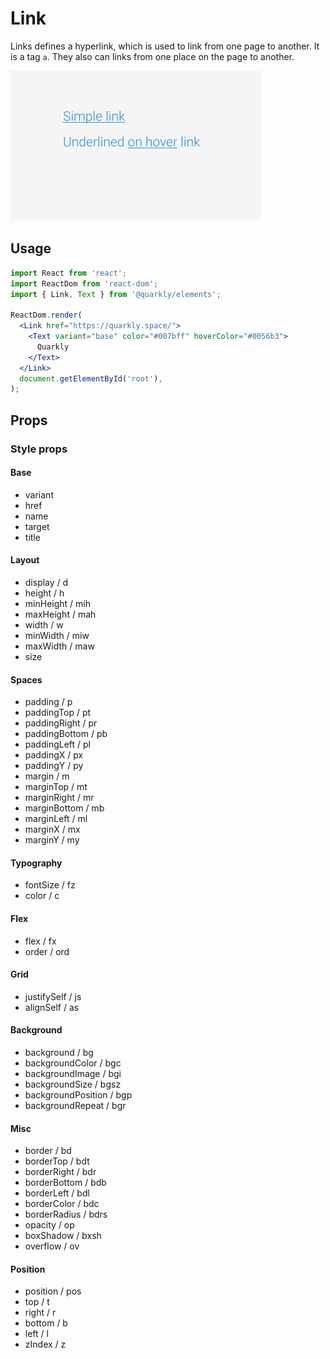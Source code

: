 # Link

Links defines a hyperlink, which is used to link from one page to another. It is a tag `a`. They also can links from one place on the page to another.

<img alt="link" src="src/link.png" width="400px">

## Usage

```jsx
import React from 'react';
import ReactDom from 'react-dom';
import { Link, Text } from '@quarkly/elements';

ReactDom.render(
  <Link href="https://quarkly.space/">
    <Text variant="base" color="#007bff" hoverColor="#0056b3">
      Quarkly
    </Text>
  </Link>
  document.getElementById('root'),
);
```

## Props

### Style props

#### Base

- variant
- href
- name
- target
- title

#### Layout

- display / d
- height / h
- minHeight / mih
- maxHeight / mah
- width / w
- minWidth / miw
- maxWidth / maw
- size

#### Spaces

- padding / p
- paddingTop / pt
- paddingRight / pr
- paddingBottom / pb
- paddingLeft / pl
- paddingX / px
- paddingY / py
- margin / m
- marginTop / mt
- marginRight / mr
- marginBottom / mb
- marginLeft / ml
- marginX / mx
- marginY / my

#### Typography

- fontSize / fz
- color / c

#### Flex

- flex / fx
- order / ord

#### Grid

- justifySelf / js
- alignSelf / as

#### Background

- background / bg
- backgroundColor / bgc
- backgroundImage / bgi
- backgroundSize / bgsz
- backgroundPosition / bgp
- backgroundRepeat / bgr

#### Misc

- border / bd
- borderTop / bdt
- borderRight / bdr
- borderBottom / bdb
- borderLeft / bdl
- borderColor / bdc
- borderRadius / bdrs
- opacity / op
- boxShadow / bxsh
- overflow / ov

#### Position

- position / pos
- top / t
- right / r
- bottom / b
- left / l
- zIndex / z
